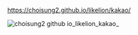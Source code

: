 https://choisung2.github.io/likelion/kakao/

![choisung2 github io_likelion_kakao_](https://user-images.githubusercontent.com/92927950/143071780-cef99339-0364-45b1-8f45-5a66d410cd23.png)
